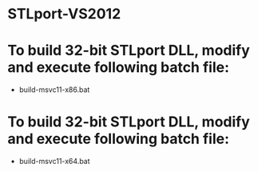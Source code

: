 # STLport-VS2012

# To build 32-bit STLport DLL, modify and execute following batch file:
  - build-msvc11-x86.bat
  
# To build 32-bit STLport DLL, modify and execute following batch file:
  - build-msvc11-x64.bat
